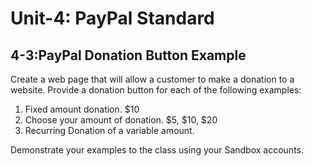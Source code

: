 # **Unit-4: PayPal Standard**

## 4-3:PayPal Donation Button Example

Create a web page that will allow a customer to make a donation to a website.   Provide a donation button for each of the following examples:
  1. Fixed amount donation.  &#36;10 
  2. Choose your amount of donation.  &#36;5, &#36;10, &#36;20 
  3. Recurring Donation of a variable amount.

Demonstrate your examples to the class using your Sandbox accounts. 
  
